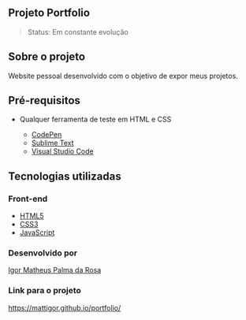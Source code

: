## Projeto Portfolio

> Status: Em constante evolução

## Sobre o projeto

Website pessoal desenvolvido com o objetivo de expor meus projetos.

## Pré-requisitos

- Qualquer ferramenta de teste em HTML e CSS

  - [CodePen](https://codepen.io/)
  - [Sublime Text](https://www.sublimetext.com/)
  - [Visual Studio Code](https://code.visualstudio.com/)

## Tecnologias utilizadas

### Front-end

 - [HTML5](https://devdocs.io/html/)
 - [CSS3](https://devdocs.io/css/)
 - [JavaScript](https://devdocs.io/javascript)

### Desenvolvido por

[Igor Matheus Palma da Rosa](https://github.com/mattigor/)

### Link para o projeto
https://mattigor.github.io/portfolio/
